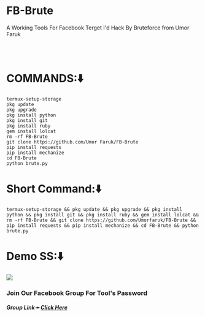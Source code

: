 # FB-Brute
A Working Tools For Facebook Terget I'd Hack By Bruteforce from Umor Faruk

<br><br>
# COMMANDS:⬇️
```
termux-setup-storage
pkg update
pkg upgrade
pkg install python
pkg install git
pkg install ruby
gem install lolcat
rm -rf FB-Brute
git clone https://github.com/Umor Faruk/FB-Brute
pip install requests
pip install mechanize
cd FB-Brute
python brute.py
```
# Short Command:⬇️
```
termux-setup-storage && pkg update && pkg upgrade && pkg install python && pkg install git && pkg install ruby && gem install lolcat && rm -rf FB-Brute && git clone https://github.com/Umorfaruk/FB-Brute && pip install requests && pip install mechanize && cd FB-Brute && python brute.py
```
# Demo SS:⬇️
<img src="https://github.com/STLP-TEAM/FB-Brute/blob/main/20221012_190507.jpg">
<h3> Join Our Facebook Group For Tool's Password</h3>
<h5>Group Link➛ <a href="https://facebook.com/umorfarukyt.termux.learning.point/">Click Here</a></h5>
